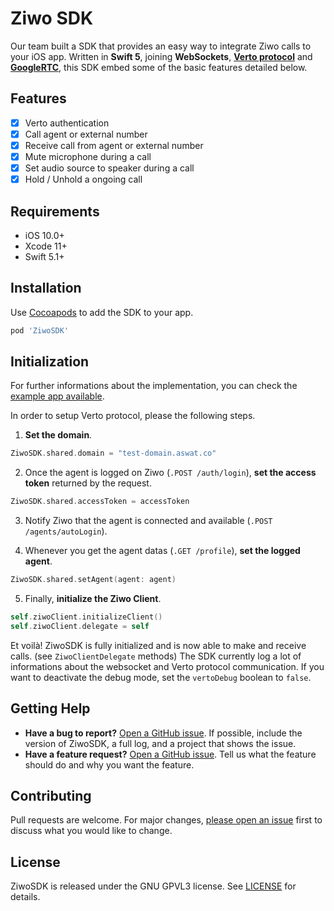 # Ziwo SDK

Our team built a SDK that provides an easy way to integrate Ziwo calls to your iOS app. Written in **Swift 5**, joining **WebSockets**, **[Verto protocol](https://evoluxbr.github.io/verto-docs/)** and **[GoogleRTC](https://webrtc.org/)**, this SDK embed some of the basic features detailed below.

## Features

- [x] Verto authentication
- [x] Call agent or external number
- [x] Receive call from agent or external number
- [x] Mute microphone during a call
- [x] Set audio source to speaker during a call
- [x] Hold / Unhold a ongoing call

## Requirements
- iOS 10.0+
- Xcode 11+
- Swift 5.1+


## Installation

Use [Cocoapods](https://guides.cocoapods.org/using/getting-started.html) to add the SDK to your app.

```bash
pod 'ZiwoSDK'
```

## Initialization

For further informations about the implementation, you can check the [example app available](https://github.com/KalvadTech/ziwo-sdk-ios/tree/master/ZiwoExampleApp).

In order to setup Verto protocol, please the following steps.

1. **Set the domain**.

```swift
ZiwoSDK.shared.domain = "test-domain.aswat.co"
```

2.  Once the agent is logged on Ziwo (`.POST /auth/login`), **set the access token** returned by the request.

```swift
ZiwoSDK.shared.accessToken = accessToken
```

3. Notify Ziwo that the agent is connected and available (`.POST /agents/autoLogin`).

4. Whenever you get the agent datas (`.GET /profile`), **set the logged agent**.

```swift
ZiwoSDK.shared.setAgent(agent: agent)
```

5. Finally, **initialize the Ziwo Client**.

```swift
self.ziwoClient.initializeClient()
self.ziwoClient.delegate = self
```

Et voilà! ZiwoSDK is fully initialized and is now able to make and receive calls. (see `ZiwoClientDelegate` methods)
The SDK currently log a lot of informations about the websocket and Verto protocol communication.
If you want to deactivate the debug mode, set the `vertoDebug` boolean to `false`.

## Getting Help

- **Have a bug to report?** [Open a GitHub issue](https://github.com/KalvadTech/ziwo-sdk-ios/issues). If possible, include the version of ZiwoSDK, a full log, and a project that shows the issue.
- **Have a feature request?** [Open a GitHub issue](https://github.com/KalvadTech/ziwo-sdk-ios/issues). Tell us what the feature should do and why you want the feature.


## Contributing
Pull requests are welcome. For major changes, [please open an issue](https://github.com/KalvadTech/ziwo-sdk-ios/issues) first to discuss what you would like to change.

## License
ZiwoSDK is released under the GNU GPVL3 license. See [LICENSE](https://github.com/KalvadTech/ziwo-sdk-ios/blob/master/LICENSE) for details.
